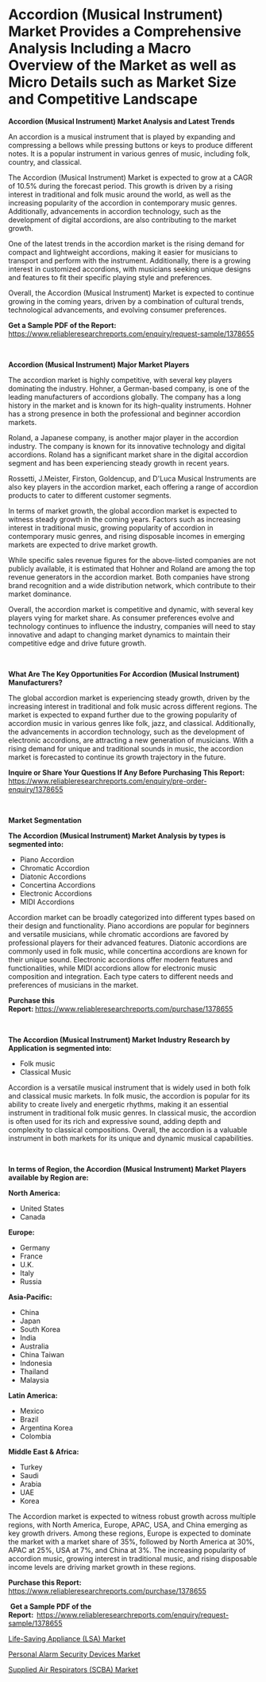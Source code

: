 <p><h1>Accordion (Musical Instrument) Market Provides a Comprehensive Analysis Including a Macro Overview of the Market as well as Micro Details such as Market Size and Competitive Landscape</h1></p><p><strong>Accordion (Musical Instrument) Market Analysis and Latest Trends</strong></p>
<p><p>An accordion is a musical instrument that is played by expanding and compressing a bellows while pressing buttons or keys to produce different notes. It is a popular instrument in various genres of music, including folk, country, and classical.</p><p>The Accordion (Musical Instrument) Market is expected to grow at a CAGR of 10.5% during the forecast period. This growth is driven by a rising interest in traditional and folk music around the world, as well as the increasing popularity of the accordion in contemporary music genres. Additionally, advancements in accordion technology, such as the development of digital accordions, are also contributing to the market growth.</p><p>One of the latest trends in the accordion market is the rising demand for compact and lightweight accordions, making it easier for musicians to transport and perform with the instrument. Additionally, there is a growing interest in customized accordions, with musicians seeking unique designs and features to fit their specific playing style and preferences.</p><p>Overall, the Accordion (Musical Instrument) Market is expected to continue growing in the coming years, driven by a combination of cultural trends, technological advancements, and evolving consumer preferences.</p></p>
<p><strong>Get a Sample PDF of the Report:&nbsp;</strong> <a href="https://www.reliableresearchreports.com/enquiry/request-sample/1378655">https://www.reliableresearchreports.com/enquiry/request-sample/1378655</a></p>
<p>&nbsp;</p>
<p><strong>Accordion (Musical Instrument) Major Market Players</strong></p>
<p><p>The accordion market is highly competitive, with several key players dominating the industry. Hohner, a German-based company, is one of the leading manufacturers of accordions globally. The company has a long history in the market and is known for its high-quality instruments. Hohner has a strong presence in both the professional and beginner accordion markets.</p><p>Roland, a Japanese company, is another major player in the accordion industry. The company is known for its innovative technology and digital accordions. Roland has a significant market share in the digital accordion segment and has been experiencing steady growth in recent years.</p><p>Rossetti, J.Meister, Firston, Goldencup, and D'Luca Musical Instruments are also key players in the accordion market, each offering a range of accordion products to cater to different customer segments.</p><p>In terms of market growth, the global accordion market is expected to witness steady growth in the coming years. Factors such as increasing interest in traditional music, growing popularity of accordion in contemporary music genres, and rising disposable incomes in emerging markets are expected to drive market growth.</p><p>While specific sales revenue figures for the above-listed companies are not publicly available, it is estimated that Hohner and Roland are among the top revenue generators in the accordion market. Both companies have strong brand recognition and a wide distribution network, which contribute to their market dominance.</p><p>Overall, the accordion market is competitive and dynamic, with several key players vying for market share. As consumer preferences evolve and technology continues to influence the industry, companies will need to stay innovative and adapt to changing market dynamics to maintain their competitive edge and drive future growth.</p></p>
<p>&nbsp;</p>
<p><strong>What Are The Key Opportunities For Accordion (Musical Instrument) Manufacturers?</strong></p>
<p><p>The global accordion market is experiencing steady growth, driven by the increasing interest in traditional and folk music across different regions. The market is expected to expand further due to the growing popularity of accordion music in various genres like folk, jazz, and classical. Additionally, the advancements in accordion technology, such as the development of electronic accordions, are attracting a new generation of musicians. With a rising demand for unique and traditional sounds in music, the accordion market is forecasted to continue its growth trajectory in the future.</p></p>
<p><strong>Inquire or Share Your Questions If Any Before Purchasing This Report:</strong> <a href="https://www.reliableresearchreports.com/enquiry/pre-order-enquiry/1378655">https://www.reliableresearchreports.com/enquiry/pre-order-enquiry/1378655</a></p>
<p>&nbsp;</p>
<p><strong>Market Segmentation</strong></p>
<p><strong>The Accordion (Musical Instrument) Market Analysis by types is segmented into:</strong></p>
<p><ul><li>Piano Accordion</li><li>Chromatic Accordion</li><li>Diatonic Accordions</li><li>Concertina Accordions</li><li>Electronic Accordions</li><li>MIDI Accordions</li></ul></p>
<p><p>Accordion market can be broadly categorized into different types based on their design and functionality. Piano accordions are popular for beginners and versatile musicians, while chromatic accordions are favored by professional players for their advanced features. Diatonic accordions are commonly used in folk music, while concertina accordions are known for their unique sound. Electronic accordions offer modern features and functionalities, while MIDI accordions allow for electronic music composition and integration. Each type caters to different needs and preferences of musicians in the market.</p></p>
<p><strong>Purchase this Report:&nbsp;</strong><a href="https://www.reliableresearchreports.com/purchase/1378655">https://www.reliableresearchreports.com/purchase/1378655</a></p>
<p>&nbsp;</p>
<p><strong>The Accordion (Musical Instrument) Market Industry Research by Application is segmented into:</strong></p>
<p><ul><li>Folk music</li><li>Classical Music</li></ul></p>
<p><p>Accordion is a versatile musical instrument that is widely used in both folk and classical music markets. In folk music, the accordion is popular for its ability to create lively and energetic rhythms, making it an essential instrument in traditional folk music genres. In classical music, the accordion is often used for its rich and expressive sound, adding depth and complexity to classical compositions. Overall, the accordion is a valuable instrument in both markets for its unique and dynamic musical capabilities.</p></p>
<p>&nbsp;</p>
<p><strong>In terms of Region, the Accordion (Musical Instrument) Market Players available by Region are:</strong></p>
<p>
    <p> <strong> North America: </strong>
        <ul>
            <li>United States</li>
            <li>Canada</li>
        </ul>
        </p> 
    <p> <strong> Europe: </strong>
        <ul>
            <li>Germany</li>
            <li>France</li>
            <li>U.K.</li>
            <li>Italy</li>
            <li>Russia</li>
        </ul>
        </p> 
    <p> <strong> Asia-Pacific: </strong>
        <ul>
            <li>China</li>
            <li>Japan</li>
            <li>South Korea</li>
            <li>India</li>
            <li>Australia</li>
            <li>China Taiwan</li>
            <li>Indonesia</li>
            <li>Thailand</li>
            <li>Malaysia</li>
        </ul>
        </p> 
    <p> <strong> Latin America: </strong>
        <ul>
            <li>Mexico</li>
            <li>Brazil</li>
            <li>Argentina Korea</li>
            <li>Colombia</li>
        </ul>
        </p> 
    <p> <strong> Middle East & Africa: </strong>
        <ul>
            <li>Turkey</li>
            <li>Saudi</li>
            <li>Arabia</li>
            <li>UAE</li>
            <li>Korea</li>
        </ul>
    </p>
    </p>
<p><p>The Accordion market is expected to witness robust growth across multiple regions, with North America, Europe, APAC, USA, and China emerging as key growth drivers. Among these regions, Europe is expected to dominate the market with a market share of 35%, followed by North America at 30%, APAC at 25%, USA at 7%, and China at 3%. The increasing popularity of accordion music, growing interest in traditional music, and rising disposable income levels are driving market growth in these regions.</p></p>
<p><strong>Purchase this Report: </strong><a href="https://www.reliableresearchreports.com/purchase/1378655">https://www.reliableresearchreports.com/purchase/1378655</a></p>
<p>&nbsp;<strong>Get a Sample PDF of the Report:&nbsp;&nbsp;</strong><a href="https://www.reliableresearchreports.com/enquiry/request-sample/1378655">https://www.reliableresearchreports.com/enquiry/request-sample/1378655</a></p>
<p><strong></strong></p>
<p><p><a href="https://github.com/nicoletavirag/Market-Research-Report-List-2/blob/main/life-saving-appliance-lsa-market.md">Life-Saving Appliance (LSA) Market</a></p><p><a href="https://github.com/peachesmcdowel1/Market-Research-Report-List-2/blob/main/personal-alarm-security-devices-market.md">Personal Alarm Security Devices Market</a></p><p><a href="https://github.com/redneck06/Market-Research-Report-List-2/blob/main/supplied-air-respirators-scba-market.md">Supplied Air Respirators (SCBA) Market</a></p></p>